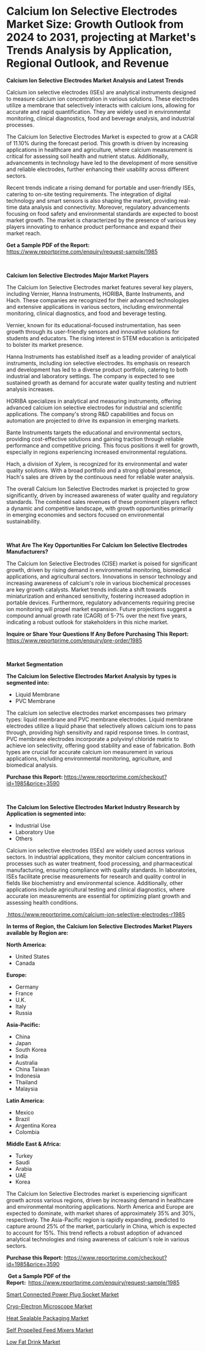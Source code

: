 <p><h1>Calcium Ion Selective Electrodes Market Size: Growth Outlook from 2024 to 2031, projecting at Market's Trends Analysis by Application, Regional Outlook, and Revenue</h1></p><p><strong>Calcium Ion Selective Electrodes Market Analysis and Latest Trends</strong></p>
<p><p>Calcium ion selective electrodes (ISEs) are analytical instruments designed to measure calcium ion concentration in various solutions. These electrodes utilize a membrane that selectively interacts with calcium ions, allowing for accurate and rapid quantification. They are widely used in environmental monitoring, clinical diagnostics, food and beverage analysis, and industrial processes.</p><p>The Calcium Ion Selective Electrodes Market is expected to grow at a CAGR of 11.10% during the forecast period. This growth is driven by increasing applications in healthcare and agriculture, where calcium measurement is critical for assessing soil health and nutrient status. Additionally, advancements in technology have led to the development of more sensitive and reliable electrodes, further enhancing their usability across different sectors.</p><p>Recent trends indicate a rising demand for portable and user-friendly ISEs, catering to on-site testing requirements. The integration of digital technology and smart sensors is also shaping the market, providing real-time data analysis and connectivity. Moreover, regulatory advancements focusing on food safety and environmental standards are expected to boost market growth. The market is characterized by the presence of various key players innovating to enhance product performance and expand their market reach.</p></p>
<p><strong>Get a Sample PDF of the Report:&nbsp;</strong> <a href="https://www.reportprime.com/enquiry/request-sample/1985?utm_campaign=1110&utm_medium=2&utm_source=Github&utm_content=ia&utm_term=28102024&utm_id=calcium-ion-selective-electrodes">https://www.reportprime.com/enquiry/request-sample/1985</a></p>
<p>&nbsp;</p>
<p><strong>Calcium Ion Selective Electrodes Major Market Players</strong></p>
<p><p>The Calcium Ion Selective Electrodes market features several key players, including Vernier, Hanna Instruments, HORIBA, Bante Instruments, and Hach. These companies are recognized for their advanced technologies and extensive applications in various sectors, including environmental monitoring, clinical diagnostics, and food and beverage testing.</p><p>Vernier, known for its educational-focused instrumentation, has seen growth through its user-friendly sensors and innovative solutions for students and educators. The rising interest in STEM education is anticipated to bolster its market presence.</p><p>Hanna Instruments has established itself as a leading provider of analytical instruments, including ion selective electrodes. Its emphasis on research and development has led to a diverse product portfolio, catering to both industrial and laboratory settings. The company is expected to see sustained growth as demand for accurate water quality testing and nutrient analysis increases.</p><p>HORIBA specializes in analytical and measuring instruments, offering advanced calcium ion selective electrodes for industrial and scientific applications. The company's strong R&D capabilities and focus on automation are projected to drive its expansion in emerging markets.</p><p>Bante Instruments targets the educational and environmental sectors, providing cost-effective solutions and gaining traction through reliable performance and competitive pricing. This focus positions it well for growth, especially in regions experiencing increased environmental regulations.</p><p>Hach, a division of Xylem, is recognized for its environmental and water quality solutions. With a broad portfolio and a strong global presence, Hach's sales are driven by the continuous need for reliable water analysis.</p><p>The overall Calcium Ion Selective Electrodes market is projected to grow significantly, driven by increased awareness of water quality and regulatory standards. The combined sales revenues of these prominent players reflect a dynamic and competitive landscape, with growth opportunities primarily in emerging economies and sectors focused on environmental sustainability.</p></p>
<p>&nbsp;</p>
<p><strong>What Are The Key Opportunities For Calcium Ion Selective Electrodes Manufacturers?</strong></p>
<p><p>The Calcium Ion Selective Electrodes (CISE) market is poised for significant growth, driven by rising demand in environmental monitoring, biomedical applications, and agricultural sectors. Innovations in sensor technology and increasing awareness of calcium's role in various biochemical processes are key growth catalysts. Market trends indicate a shift towards miniaturization and enhanced sensitivity, fostering increased adoption in portable devices. Furthermore, regulatory advancements requiring precise ion monitoring will propel market expansion. Future projections suggest a compound annual growth rate (CAGR) of 5-7% over the next five years, indicating a robust outlook for stakeholders in this niche market.</p></p>
<p><strong>Inquire or Share Your Questions If Any Before Purchasing This Report:</strong> <a href="https://www.reportprime.com/enquiry/pre-order/1985?utm_campaign=1110&utm_medium=2&utm_source=Github&utm_content=ia&utm_term=28102024&utm_id=calcium-ion-selective-electrodes">https://www.reportprime.com/enquiry/pre-order/1985</a></p>
<p>&nbsp;</p>
<p><strong>Market Segmentation</strong></p>
<p><strong>The Calcium Ion Selective Electrodes Market Analysis by types is segmented into:</strong></p>
<p><ul><li>Liquid Membrane</li><li>PVC Membrane</li></ul></p>
<p><p>The calcium ion selective electrodes market encompasses two primary types: liquid membrane and PVC membrane electrodes. Liquid membrane electrodes utilize a liquid phase that selectively allows calcium ions to pass through, providing high sensitivity and rapid response times. In contrast, PVC membrane electrodes incorporate a polyvinyl chloride matrix to achieve ion selectivity, offering good stability and ease of fabrication. Both types are crucial for accurate calcium ion measurement in various applications, including environmental monitoring, agriculture, and biomedical analysis.</p></p>
<p><strong>Purchase this Report:&nbsp;</strong><a href="https://www.reportprime.com/checkout?id=1985&price=3590&utm_campaign=1110&utm_medium=2&utm_source=Github&utm_content=ia&utm_term=28102024&utm_id=calcium-ion-selective-electrodes">https://www.reportprime.com/checkout?id=1985&price=3590</a></p>
<p>&nbsp;</p>
<p><strong>The Calcium Ion Selective Electrodes Market Industry Research by Application is segmented into:</strong></p>
<p><ul><li>Industrial Use</li><li>Laboratory Use</li><li>Others</li></ul></p>
<p><p>Calcium ion selective electrodes (ISEs) are widely used across various sectors. In industrial applications, they monitor calcium concentrations in processes such as water treatment, food processing, and pharmaceutical manufacturing, ensuring compliance with quality standards. In laboratories, ISEs facilitate precise measurements for research and quality control in fields like biochemistry and environmental science. Additionally, other applications include agricultural testing and clinical diagnostics, where accurate ion measurements are essential for optimizing plant growth and assessing health conditions.</p></p>
<p><a href="https://www.reportprime.com/calcium-ion-selective-electrodes-r1985?utm_campaign=1110&utm_medium=2&utm_source=Github&utm_content=ia&utm_term=28102024&utm_id=calcium-ion-selective-electrodes">&nbsp;https://www.reportprime.com/calcium-ion-selective-electrodes-r1985</a></p>
<p><strong>In terms of Region, the Calcium Ion Selective Electrodes Market Players available by Region are:</strong></p>
<p>
    <p> <strong> North America: </strong>
        <ul>
            <li>United States</li>
            <li>Canada</li>
        </ul>
        </p> 
    <p> <strong> Europe: </strong>
        <ul>
            <li>Germany</li>
            <li>France</li>
            <li>U.K.</li>
            <li>Italy</li>
            <li>Russia</li>
        </ul>
        </p> 
    <p> <strong> Asia-Pacific: </strong>
        <ul>
            <li>China</li>
            <li>Japan</li>
            <li>South Korea</li>
            <li>India</li>
            <li>Australia</li>
            <li>China Taiwan</li>
            <li>Indonesia</li>
            <li>Thailand</li>
            <li>Malaysia</li>
        </ul>
        </p> 
    <p> <strong> Latin America: </strong>
        <ul>
            <li>Mexico</li>
            <li>Brazil</li>
            <li>Argentina Korea</li>
            <li>Colombia</li>
        </ul>
        </p> 
    <p> <strong> Middle East & Africa: </strong>
        <ul>
            <li>Turkey</li>
            <li>Saudi</li>
            <li>Arabia</li>
            <li>UAE</li>
            <li>Korea</li>
        </ul>
    </p>
    </p>
<p><p>The Calcium Ion Selective Electrodes market is experiencing significant growth across various regions, driven by increasing demand in healthcare and environmental monitoring applications. North America and Europe are expected to dominate, with market shares of approximately 35% and 30%, respectively. The Asia-Pacific region is rapidly expanding, predicted to capture around 25% of the market, particularly in China, which is expected to account for 15%. This trend reflects a robust adoption of advanced analytical technologies and rising awareness of calcium's role in various sectors.</p></p>
<p><strong>Purchase this Report: </strong><a href="https://www.reportprime.com/checkout?id=1985&price=3590&utm_campaign=1110&utm_medium=2&utm_source=Github&utm_content=ia&utm_term=28102024&utm_id=calcium-ion-selective-electrodes">https://www.reportprime.com/checkout?id=1985&price=3590</a></p>
<p>&nbsp;<strong>Get a Sample PDF of the Report:&nbsp;&nbsp;</strong><a href="https://www.reportprime.com/enquiry/request-sample/1985?utm_campaign=1110&utm_medium=2&utm_source=Github&utm_content=ia&utm_term=28102024&utm_id=calcium-ion-selective-electrodes">https://www.reportprime.com/enquiry/request-sample/1985</a></p>
<p><strong></strong></p>
<p><p><a href="https://github.com/sandygraoj2/Market-Research-Report-List-1/blob/main/smart-connected-power-plug-socket-market.md?utm_campaign=1110&utm_medium=2&utm_source=Github&utm_content=ia&utm_term=28102024&utm_id=calcium-ion-selective-electrodes">Smart Connected Power Plug Socket Market</a></p><p><a href="https://issuu.com/reportprime-2/docs/cryo-electron-microscope-market-siz_33e65c9c2a7ec4?utm_campaign=1110&utm_medium=2&utm_source=Github&utm_content=ia&utm_term=28102024&utm_id=calcium-ion-selective-electrodes">Cryo-Electron Microscope Market</a></p><p><a href="https://www.linkedin.com/pulse/heat-sealable-packaging-market-global-regional-analysis-epbxe?utm_campaign=1110&utm_medium=2&utm_source=Github&utm_content=ia&utm_term=28102024&utm_id=calcium-ion-selective-electrodes">Heat Sealable Packaging Market</a></p><p><a href="https://issuu.com/reportprime-2/docs/self-propelled-feed-mixers-market-s_11a352e161db18?utm_campaign=1110&utm_medium=2&utm_source=Github&utm_content=ia&utm_term=28102024&utm_id=calcium-ion-selective-electrodes">Self Propelled Feed Mixers Market</a></p><p><a href="https://github.com/janelbaub6/Market-Research-Report-List-1/blob/main/low-fat-drink-market.md?utm_campaign=1110&utm_medium=2&utm_source=Github&utm_content=ia&utm_term=28102024&utm_id=calcium-ion-selective-electrodes">Low Fat Drink Market</a></p></p>